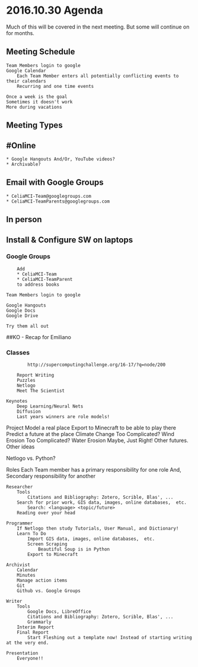 # 2016.10.30 Agenda
Much of this will be covered in the next meeting.
But some will continue on for months.

## Meeting Schedule
    Team Members login to google
    Google Calendar
        Each Team Member enters all potentially conflicting events to their calendars
        Recurring and one time events

    Once a week is the goal
    Sometimes it doesn't work
    More during vacations

## Meeting Types
## #Online 
    * Google Hangouts And/Or, YouTube videos?
    * Archivable?

## Email with Google Groups
    * CeliaMCI-Team@googlegroups.com
    * CeliaMCI-TeamParents@googlegroups.com

## In person

## Install & Configure SW on laptops
### Google Groups
        Add 
        * CeliaMCI-Team 
        * CeliaMCI-TeamParent
        to address books

    Team Members login to google

    Google Hangouts
    Google Docs
    Google Drive

    Try them all out

##KO - Recap for Emiliano

###    Classes
            http://supercomputingchallenge.org/16-17/?q=node/200

        Report Writing
        Puzzles
        Netlogo
        Meet The Scientist

    Keynotes
        Deep Learning/Neural Nets
        Diffusion
        Last years winners are role models!

Project
    Model a real place
    Export to Minecraft to be able to play there
    Predict a future at the place
        Climate Change Too Complicated?
        Wind Erosion   Too Complicated?
        Water Erosion  Maybe, Just Right!
        Other futures.
    Other ideas

Netlogo vs. Python?

Roles
    Each Team member has a primary responsibility for one role
    And, Secondary responsibility for another

    Researcher
        Tools
            Citations and Bibliography: Zotero, Scrible, Blas', ...
        Search for prior work, GIS data, images, online databases,  etc.
            Search: <language> <topic/future>
        Reading over your head

    Programmer
        If Netlogo then study Tutorials, User Manual, and Dictionary!
        Learn To Do
            Import GIS data, images, online databases,  etc.
            Screen Scraping
                Beautiful Soup is in Python
            Export to Minecraft

    Archivist
        Calendar
        Minutes
        Manage action items
        Git
        Github vs. Google Groups

    Writer
        Tools
            Google Docs, LibreOffice
            Citations and Bibliography: Zotero, Scrible, Blas', ...
            Grammarly
        Interim Report
        Final Report
            Start Fleshing out a template now! Instead of starting writing at the very end.

    Presentation
        Everyone!!

